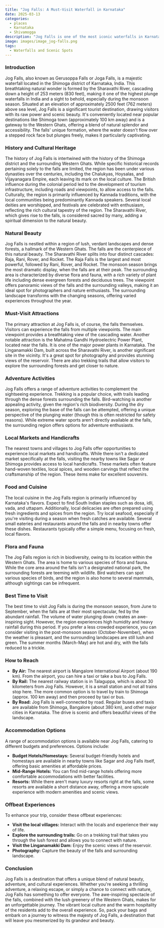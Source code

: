 ```yaml
---
title: "Jog Falls: A Must-Visit Waterfall in Karnataka"
date: 2025-03-13
categories:
  - places
  - Karnataka
  - Shivamogga
description: "Jog Falls is one of the most iconic waterfalls in Karnataka, located in the Shivalik Hills near Sagar. It's known for its unique rock formations and vibrant waters, making it a popular destination for nature enthusiasts and adventure seekers. The falls are divided into multiple tiers and offer thrilling activities like sliding down the rocks."
image: images/image_jog-falls.png
tags: 
  - Waterfalls and Scenic Spots
---
```



### **Introduction**

Jog Falls, also known as Gerusoppa Falls or Joga Falls, is a majestic waterfall located in the Shimoga district of Karnataka, India. This breathtaking natural wonder is formed by the Sharavathi River, cascading down a height of 253 meters (830 feet), making it one of the highest plunge waterfalls in India and a sight to behold, especially during the monsoon season. Situated at an elevation of approximately 2500 feet (762 meters) above sea level, Jog Falls is a significant tourist destination, drawing visitors with its raw power and scenic beauty. It's conveniently located near popular destinations like Shimoga town (approximately 100 km away) and is a gateway to the Western Ghats, offering a blend of natural splendor and accessibility. The falls' unique formation, where the water doesn't flow over a stepped rock face but plunges freely, makes it particularly captivating.

### **History and Cultural Heritage**

The history of Jog Falls is intertwined with the history of the Shimoga district and the surrounding Western Ghats. While specific historical records pertaining solely to the falls are limited, the region has been under various dynasties over the centuries, including the Chalukyas, Hoysalas, and Vijayanagara Empire, each leaving its mark on the local culture. The British influence during the colonial period led to the development of tourism infrastructure, including roads and viewpoints, to allow access to the falls. Culturally, the region is primarily influenced by Kannada traditions, with the local communities being predominantly Kannada speakers. Several local deities are worshipped, and festivals are celebrated with enthusiasm, reflecting the rich cultural tapestry of the region. The Sharavathi River, which gives rise to the falls, is considered sacred by many, adding a spiritual dimension to the natural beauty.

### **Natural Beauty**

Jog Falls is nestled within a region of lush, verdant landscapes and dense forests, a hallmark of the Western Ghats. The falls are the centerpiece of this natural beauty. The Sharavathi River splits into four distinct cascades: Raja, Rani, Rover, and Rocket. The Raja Falls is the largest and most powerful, followed by Rani, Rover, and Rocket. The monsoon season brings the most dramatic display, when the falls are at their peak. The surrounding area is characterized by diverse flora and fauna, with a rich variety of plant life including dense evergreen forests and deciduous trees.  The viewpoint offers panoramic views of the falls and the surrounding valleys, making it an ideal spot for photographers and nature enthusiasts. The surrounding landscape transforms with the changing seasons, offering varied experiences throughout the year.

### **Must-Visit Attractions**

The primary attraction at Jog Falls is, of course, the falls themselves. Visitors can experience the falls from multiple viewpoints. The main viewpoint provides a breathtaking view of the cascading water.  Another notable attraction is the Mahatma Gandhi Hydroelectric Power Plant, located near the falls. It is one of the major power plants in Karnataka. The Linganamakki Dam, built across the Sharavathi River, is another significant site in the vicinity. It's a great spot for photography and provides stunning views of the reservoir.  There are also trekking trails that allow visitors to explore the surrounding forests and get closer to nature.

### **Adventure Activities**

Jog Falls offers a range of adventure activities to complement the sightseeing experience. Trekking is a popular choice, with trails leading through the dense forests surrounding the falls. Bird-watching is another appealing activity, given the region's rich biodiversity. During the dry season, exploring the base of the falls can be attempted, offering a unique perspective of the plunging water (though this is often restricted for safety reasons). While extreme water sports aren't directly available at the falls, the surrounding region offers options for adventure enthusiasts.

### **Local Markets and Handicrafts**

The nearest towns and villages to Jog Falls offer opportunities to experience local markets and handicrafts. While there isn't a dedicated market specifically at the falls, visiting the nearby towns like Sagar or Shimoga provides access to local handicrafts. These markets often feature hand-woven textiles, local spices, and wooden carvings that reflect the craftsmanship of the region. These items make for excellent souvenirs.

### **Food and Cuisine**

The local cuisine in the Jog Falls region is primarily influenced by Karnataka's flavors. Expect to find South Indian staples such as dosa, idli, vada, and uttapam. Additionally, local delicacies are often prepared using fresh ingredients and spices from the region. Try local seafood, especially if you're visiting during a season when fresh catches are available. Several small eateries and restaurants around the falls and in nearby towns offer these dishes. Restaurants typically offer a simple menu, focusing on fresh, local flavors. 

### **Flora and Fauna**

The Jog Falls region is rich in biodiversity, owing to its location within the Western Ghats. The area is home to various species of flora and fauna. While the core area around the falls isn't a designated national park, the surrounding forests are teeming with wildlife. Bird watchers can spot various species of birds, and the region is also home to several mammals, although sightings can be infrequent.

### **Best Time to Visit**

The best time to visit Jog Falls is during the monsoon season, from June to September, when the falls are at their most spectacular, fed by the abundant rainfall.  The volume of water plunging down creates an awe-inspiring sight. However, the region experiences high humidity and heavy rainfall during this period. If you prefer a less crowded experience, you can consider visiting in the post-monsoon season (October-November), when the weather is pleasant, and the surrounding landscapes are still lush and green. The summer months (March-May) are hot and dry, with the falls reduced to a trickle.

### **How to Reach**

*   **By Air:** The nearest airport is Mangalore International Airport (about 190 km). From the airport, you can hire a taxi or take a bus to Jog Falls.
*   **By Rail:** The nearest railway station is in Talaguppa, which is about 30 kilometers from Jog Falls.  However, it is a small station and not all trains stop here.  The more common option is to travel by train to Shimoga (approx. 100 km away) and then proceed by taxi or bus.
*   **By Road:** Jog Falls is well-connected by road. Regular buses and taxis are available from Shimoga, Bangalore (about 380 km), and other major cities in Karnataka.  The drive is scenic and offers beautiful views of the landscape.

### **Accommodation Options**

A range of accommodation options is available near Jog Falls, catering to different budgets and preferences. Options include:

*   **Budget Hotels/Homestays:** Several budget-friendly hotels and homestays are available in nearby towns like Sagar and Jog Falls itself, offering basic amenities at affordable prices.
*   **Mid-Range Hotels:**  You can find mid-range hotels offering more comfortable accommodations with better facilities.
*   **Resorts:** While there aren't many luxury resorts right at the falls, some resorts are available a short distance away, offering a more upscale experience with modern amenities and scenic views.


### **Offbeat Experiences**

To enhance your trip, consider these offbeat experiences:

*   **Visit the local villages:** Interact with the locals and experience their way of life.
*   **Explore the surrounding trails:** Go on a trekking trail that takes you through the lush forest and allows you to connect with nature.
*   **Visit the Linganamakki Dam:** Enjoy the scenic views of the reservoir.
*   **Photography:** Capture the beauty of the falls and surrounding landscape.

### **Conclusion**

Jog Falls is a destination that offers a unique blend of natural beauty, adventure, and cultural experiences. Whether you're seeking a thrilling adventure, a relaxing escape, or simply a chance to connect with nature, Jog Falls has something to offer everyone. The awe-inspiring spectacle of the falls, combined with the lush greenery of the Western Ghats, makes for an unforgettable journey. The vibrant local culture and the warm hospitality of the residents add to the overall experience. So, pack your bags and embark on a journey to witness the majesty of Jog Falls, a destination that will leave you mesmerized by its grandeur and beauty.


